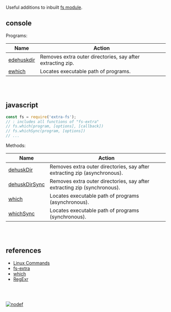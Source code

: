 Useful additions to inbuilt [fs module].

## console

Programs:

| Name                | Action
|---------------------|-------
| [edehuskdir]        | Removes extra outer directories, say after extracting zip.
| [ewhich]            | Locates executable path of programs.

<br>
<br>

## javascript

```javascript
const fs = require('extra-fs');
// : includes all functions of "fs-extra"
// fs.which(program, [options], [callback])
// fs.whichSync(program, [options])
// ...
```

Methods:

| Name                | Action
|---------------------|-------
| [dehuskDir]         | Removes extra outer directories, say after extracting zip (asynchronous).
| [dehuskDirSync]     | Removes extra outer directories, say after extracting zip (synchronous).
| [which]             | Locates executable path of programs (asynchronous).
| [whichSync]         | Locates executable path of programs (synchronous).

<br>
<br>

## references

- [Linux Commands](https://www.geeksforgeeks.org/linux-commands/)
- [fs-extra](https://www.npmjs.com/package/fs-extra)
- [which](https://www.npmjs.com/package/which)
- [RegExr](https://regexr.com)

<br>
<br>

[![nodef](https://merferry.glitch.me/card/extra-fs.svg)](https://nodef.github.io)

[fs module]: https://nodejs.org/api/fs.html
[dehuskDir]: https://github.com/nodef/extra-fs/wiki/dehuskDir
[dehuskDirSync]: https://github.com/nodef/extra-fs/wiki/dehuskDirSync
[which]: https://github.com/nodef/extra-fs/wiki/which
[whichSync]: https://github.com/nodef/extra-fs/wiki/whichSync
[edehuskdir]: https://github.com/nodef/extra-fs/blob/master/dehuskDir.md
[ewhich]: https://github.com/nodef/extra-fs/blob/master/which.md

